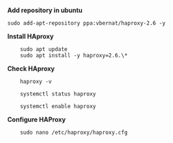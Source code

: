 **Add repository in ubuntu**

    sudo add-apt-repository ppa:vbernat/haproxy-2.6 -y

**Install HAproxy**

        sudo apt update
        sudo apt install -y haproxy=2.6.\*

**Check HAproxy**

        haproxy -v

        systemctl status haproxy

        systemctl enable haproxy

**Configure HAProxy**

        sudo nano /etc/haproxy/haproxy.cfg
